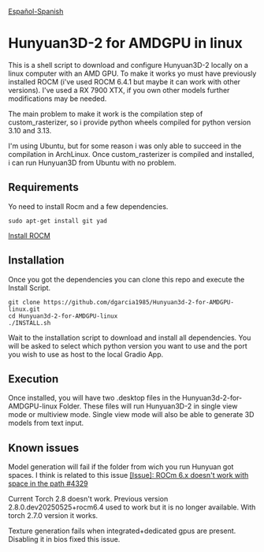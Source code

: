 [Español-Spanish](README-ES.md)
# Hunyuan3D-2 for AMDGPU in linux
This is a shell script to download and configure Hunyuan3D-2 locally on a linux computer with an AMD GPU.
To make it works yo must have previously installed ROCM (i've used ROCM 6.4.1 but maybe it can work with other versions). I've used a RX 7900 XTX, if you own other models further modifications may be needed.

The main problem to make it work is the compilation step of custom_rasterizer, so i provide python wheels compiled for python version 3.10 and 3.13.

I'm using Ubuntu, but for some reason i was only able to succeed in the compilation in ArchLinux. Once custom_rasterizer is compiled and installed, i can run Hunyuan3D from Ubuntu with no problem.

## Requirements

Yo need to install Rocm and a few dependencies.
```
sudo apt-get install git yad
```

[Install ROCM](https://rocm.docs.amd.com/projects/install-on-linux/en/latest/install/quick-start.html)

## Installation
Once you got the dependencies you can clone this repo and execute the Install Script.
```
git clone https://github.com/dgarcia1985/Hunyuan3d-2-for-AMDGPU-linux.git
cd Hunyuan3d-2-for-AMDGPU-linux
./INSTALL.sh
```

Wait to the installation script to download and install all dependencies.
You will be asked to select which python version you want to use and the port you wish to use as host to the local Gradio App.

## Execution
Once installed, you will have two .desktop files in the Hunyuan3d-2-for-AMDGPU-linux Folder.
These files will run Hunyuan3D-2 in single view mode or multiview mode. Single view mode will also be able to generate 3D models from text input.
## Known issues
Model generation will fail if the folder from wich you run Hunyuan got spaces.
I think is related to this issue [[Issue]: ROCm 6.x doesn't work with space in the path #4329
](https://github.com/ROCm/ROCm/issues/4329)

Current Torch 2.8 doesn't work. Previous version 2.8.0.dev20250525+rocm6.4 used to work but it is no longer available. With torch 2.7.0 version it works.

Texture generation fails when integrated+dedicated gpus are present. Disabling it in bios fixed this issue.


